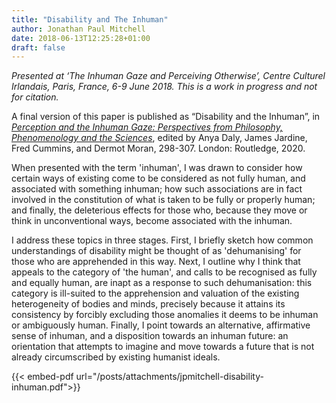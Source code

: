 ```yaml
---
title: "Disability and The Inhuman"
author: Jonathan Paul Mitchell
date: 2018-06-13T12:25:28+01:00
draft: false
---
```

*Presented at ‘The Inhuman Gaze and Perceiving Otherwise’, Centre Culturel Irlandais, Paris, France, 6-9 June 2018. This is a work in progress and not for citation.*

A final version of this paper is published as “Disability and the Inhuman”, in *[Perception and the Inhuman Gaze: Perspectives from Philosophy, Phenomenology and the Sciences](https://www.routledge.com/Perception-and-the-Inhuman-Gaze-Perspectives-from-Philosophy-Phenomenology/Daly-Cummins-Jardine-Moran/p/book/9780367405625)*, edited by Anya Daly, James Jardine, Fred Cummins, and Dermot Moran, 298-307. London: Routledge, 2020.

When presented with the term 'inhuman', I was drawn to consider how certain ways of existing come to be considered as not fully human, and associated with something inhuman; how such associations are in fact involved in the constitution of what is taken to be fully or properly human; and finally, the deleterious effects for those who, because they move or think in unconventional ways, become associated with the inhuman.

I address these topics in three stages. First, I briefly sketch how common understandings of disability might be thought of as 'dehumanising' for those who are apprehended in this way. Next, I outline why I think that appeals to the category of 'the human', and calls to be recognised as fully and equally human, are inapt as a response to such dehumanisation: this category is ill-suited to the apprehension and valuation of the existing heterogeneity of bodies and minds, precisely because it attains its consistency by forcibly excluding those anomalies it deems to be inhuman or ambiguously human. Finally, I point towards an alternative, affirmative sense of inhuman, and a disposition towards an inhuman future: an orientation that attempts to imagine and move towards a future that is not already circumscribed by existing humanist ideals.

<!-- # Disability and the Inhuman -->

<!-- ## Introduction

When presented with the term ‘inhuman’, I was drawn to consider how certain ways of existing come to be considered as not fully human, and associated with something inhuman; how such associations are in fact involved in the constitution of what is taken to be fully or properly human; and finally, the deleterious effects for those who, because they move or think in unconventional ways, become associated with the inhuman.

I address these topics in three stages. First, I briefly sketch how common understandings of disability might be thought of as ‘dehumanising’ for those who are apprehended in this way. Next, I outline why I think that appeals to the category of ’the human’, and calls to be recognised as fully and equally human, are inapt as a response to such dehumanisation: this category is ill-suited to the apprehension and valuation of the existing heterogeneity of bodies and minds, precisely because it attains its consistency by forcibly excluding those anomalies it deems to be inhuman or ambiguously human. Finally, I point towards an alternative, affirmative sense of inhuman, and a disposition towards an inhuman future: an orientation that attempts to imagine and move towards a future that is not already circumscribed by existing humanist ideals.

## Becoming Inhuman as Dehumanisation

'Inhuman' can denote that something dehumanises, or that it lies outside of the category 'human'. In the first sense, inhuman could refer to the kind of objectifying gaze posited by Maurice Merleau-Ponty: a gaze that denudes the meaningfulness of another, thereby to preclude the understanding necessary for an ethical human relation.[^1] Initially, this sense of inhuman as dehumanising appears to have some promise for a conceptualisation of disability experience. Disability theorists have consistently argued that much of what disables people with merely atypical minds or bodies are not facts about those minds or bodies. Instead, they are disabled by lack of accommodations, discriminatory or condescending attitudes, unavailability of rewarding work, and so on. This marginal status of disabled people is perpetuated because the preeminent way of framing disability is a diagnostic medical gaze.[^2] When apprehended in this register, atypical embodiment is viewed in terms of its deviation from a putative human norm, and reduced to its ostensible pathology. Significantly, this medical modality operates well beyond its jurisdiction to inform folk conceptions of disability, so that these also operate through a prism of objectification. This produces what we might call anticipatory perceptual norms about what is a complete or correct human embodiment: in everyday experience, to encounter bodily anomaly is to see divergence from a purportedly objective species normality. Disabled experience is reduced to abnormal bodily properties and their supposedly harmful entailments, while the socio-political dimensions that disable people are effaced. We might say this renders disabled people doubly inhuman: first, by over-identification with their purported divergence from the human; second, by how the attendant reduction to bodily properties hampers an ethical encounter.

## The Problem of 'The Human'

Calling such treatment inhuman---where this means dehumanising---might imply that a corrective would recognise disabled people within a common humanity. Where disability is concerned, however, the notion of humanity warrants some scepticism. Ideas about the human---what it is, what it does, what it ought to be and do---are ubiquitous. While specifics vary with cultural context, human societies are permeated with ideas about what is normal or natural for humans. More often than not, these ideas form part of a background that, while itself unexpressed, nonetheless conditions everyday expression, perception, and action.[^3] So robust, ubiquitous, and implicit are these ideas about the human, that it seems to be part of the furniture of the world.

However, the human is, as Merleau-Ponty suggests, "a historical idea and not a natural kind".[^4] It is not simply given, and must be produced. This production involves human practices that mark off human from non-human. Roberto Esposito suggests that the human is produced via practices, knowledges, technologies, and so on, that, in their respective domains, inaugurate a line that separates out human and non-human.[^5] Samantha Frost calls the human an "implicitly comparative category".[^6] While candidate ideas for what distinguishes humanness vary---intellection, autonomy, capacity for moral deliberation---these have a common thread. In each, some distinctively human characteristic separates it from other living beings. To be understood as self-sovereign, or as a moral agent, the human must be differentiated from inhuman dimensions: from nonhuman organisms, from the material world, and especially from its own 'mere' bodily aspects (including basic functions and desires). In particular, to be autonomous is to be capable of transcending the impositions of the body.

## Humanism and Disability

Importantly, then, one never simply *is* human: to be human is to be validated as such.[^7] We need not mention the egregious failures of this designation to realise that what counts as human is not always self-evident, and can lead to instances of qualified humanity:[^8] those said to lack or be compromised in some characteristic that is possessed by the fully and properly human, and in virtue of which the latter can transcend their mere biological nature. My initial point is that part of how the human acquires its coherence is through an internal division: by identifying with the inhuman aspects of individuals who otherwise would be considered human, and in virtue of which they are deficient in some properly human capacity or characteristic. This need not work only in a totalising register: the same individual may be recognised as human in some respects and not in others. The human, then, can reduce and objectify just as much as the aforementioned dehumanising frame. Indeed, appeals to humanity may betray a logic similar to that of dehumanisation: both turn on a hypostatised idea of what the human ought to be like.

This brings us to disability. I'm going to talk about autonomy, one important marker of humanness. If autonomy involves transcendence and appropriation of merely organismic dimensions, falling short of this ideal leaves one more or less "trapped in and by the body".[^9] Whether or not it is philosophically persuasive, this does line up with a common story about disability. While a disabled person may be human in principle, to be disabled is to be subject to some biological condition that diminishes the (purported) human power to transcend mere bodily demands and engage in free activity. If the human is defined by transcendence of the biological, disability inclines in equal measure towards the brute body and away from the properly human. In this account, the disabled body drags the human away from freedom and back towards material objectivity. This is one reason that the concept of disability is so illuminating. It is one of the constituents of the human-inhuman gap, where that gap is enacted on one and the same body. The atypical body, understood through a humanist frame, both is human, but in some aspect fails to be fully human. It embodies the tension between the human, and a movement away from the human.

## Inhumanisation

This compels me to relinquish appeals to the human in favour of a positive sense of inhuman. In so doing, I will proceed from this tension within disability between human and inhuman. When applied in the ways I have already discussed, the inhuman has an oppositional role. It is something to be repudiated: the human is what it is because it is not inhuman. We can begin by asking why there is this anxiety about the inhuman, such that the line separating human and nonhuman is repeatedly re-articulated in different forms and domains. This illuminates a deeply rooted metaphysical chauvinism running through Western thought, that valorises the self-identical and self-certain, and evinces unease at 'contamination' from outside (this is also why the inhuman is viewed in oppositional terms).[^10] Recall how body and world have traditionally been viewed as impediments to the exercise of rational self-sovereignty. Hence the impetus to insulate the human from inhuman contaminants, and the disdain for vulnerability and dependency.

A first positive sense of inhuman would attempt to relinquish the oppositional and comparative stance by attending to ways that the purported gap between human and nonhuman is continually traversed, and integrating and affirming within it those very dimensions that humanism must repudiate as inhuman: the biological, the animal, the technological. The human is not characterised by transcendence of supposedly inhuman dimensions. It no more transcends the body than the body transcends the world. The body is embedded and constituted within multi-dimensional ecologies or networks;[^11] its activity occurs within assemblages that have social, material, and technological features. I'll mention just one such dimension: technology (I'm using this term very broadly for anything whatsoever that is fabricated: fire is a technology). As Don Ihde suggests, routine interactions occur through technical objects and against a technological background.[^12] Everyday activity is accompanied by a nigh-imperceptible skien of artefactuality that, while internal to, and transformative of, perception and action, rarely manifests as such. Much apparently spontaneous activity, then, is technologically-scaffolded: a function not simply of the body, but of relations with an available sympathetic milieu. In such cases, autonomy does not preexist, but emerges from these enabling relations with nonhuman interactants, which are part of its exercise.[^13] A revised sense of the inhuman would recognise the inadequacy of any sharp division between autonomy and dependency. There is no originary, self-sufficient, complete human that fully transcends material exigencies.[^14] Where there is autonomy, this involves a kind of interdependency predicated upon participation from nonhuman artefacts. The autonomous human is already inhuman. All technologies are prosthetics that permit activities that would otherwise be available. For this reason, it might be that disability, with its attendant interdependency and technological involvement, is not a failure of the humanist ideal, but a more limpid manifestation of the condition of bodies in general.

A second positive sense of inhuman would relinquish an oppositional structure by attending to how the acquires its form. I already said that the latter is not a natural kind, but that must be brought into being relationally and across time through the articulation of certain norms. For instance, despite the ubiquity of the aforementioned 'technological condition', the fact that nondisabled bodies benefit from a panoply of 'assistive devices' goes under-acknowledged. The historical elaboration of technological scaffolds for activity has been uneven and normatively-patterned: practices to harmonise relations between bodies and things has organised the world around a privileged human ideal. Atypical modes of embodiment have only recently been considered during the elaboration of such technologies, and even then only haltingly. While technologies are a persistent dimension of the activity of all bodies, these afford spontaneous activity only to typical bodies. Such individuals look unambiguously human---that is, and able to transcend and appropriate their corporeality---even as their actions avail of technological scaffolds.[^15] For the atypically embodied, such scaffolds are consistently inapt. Their humanness looks compromised: unable to spontaneously act within the world, they seem anchored to bodily exigency, and thus uniquely affected by nonhuman aspects of themselves, and dependent upon nonhuman artefacts. Furthermore, technology use is framed differently for typical and atypical users. For the former, technologies are thought to complement or extend existing, characteristically human, abilities; for the latter, technologies are thought to compensate for missing---again, characteristically human---abilities. That is, the human-nonhuman line is articulated once again.

Returning to the second sense of inhuman: this involves a more basic re-conceptualisation. Rather than viewing the inhuman as something opposed to the human, it think of it as what *precedes* the human, is 'not-yet-human', exceeds the human, and as such, can become something other than human. Since the human emerges across time, it carries the potential to be otherwise. By seeing, as it were, not through human eyes, but with an inhuman gaze that is not already orientated by the human, it can better discern these processes by which humanness---and also disability---acquire form. This not only denies them their normative organising force. It opens up potential that exists for transformation of those categories, thereby making these available for re-articulation towards a future difference.

## Footnotes
[^1]: Maurice Merleau-Ponty, *Phenomenology of Perception*, trans. Donald Landes (London: Routledge, 2012).

[^2]: Michael Oliver and Colin Barnes, *The New Politics of Disablement* (Basingstoke: Palgrave Macmillan, 2012).

[^3]: Roberto Esposito, *Persons and Things: From the Body's Point of View* (Cambridge: Polity, 2015).

[^4]: Merleau-Ponty, *Phenomenology of Perception*, 174.

[^5]: Esposito, *Persons and Things*; Roberto Esposito, *Third Person: Politics of Life and Philosophy of the Impersonal* (Cambridge: Polity, 2012).

[^6]: Samantha Frost, *Biocultural Creatures: Toward a New Theory of the Human* (London: Duke University Press, 2016), 8.

[^7]: Frost, *Biocultural Creatures*.

[^8]: Esposito, *Third Person*.

[^9]: Frost, *Biocultural Creatures*, 7.

[^10]: Margrit Shildrick, *Dangerous Discourses of Disability, Subjectivity and Sexuality* (Basingstoke: Palgrave Macmillan, 2012); Roberto Esposito, *Bíos: Biopolitics and Philosophy* (London: University of Minnesota Press, 2008).

[^11]: Bruno Latour, *Pandora's Hope: Essays on the Reality of Science Studies* (Cambridge, MA: Harvard University Press, 1999).

[^12]: Don Ihde, *Technology and the Lifeworld: From Garden to Earth* (Bloomington and Indianapolis: Indiana University Press, 1990).

[^13]: Bruno Latour, *Reassembling the Social: An Introduction to Actor-Network-Theory* (Oxford: Oxford University Press, 2005).

[^14]: Bernard Stiegler, *Technics and Time: The Fault of Epimetheus*, trans. Geoffrey Beardsworth (Stanford: Stanford University Press, 1998).

[^15]: Ingunn Moser, "Disability and the Promises of Technology: Technology, Subjectivity and Embodiment Within an Order of the Normal," *Information, Communication & Society* 9, no. 3 (2006): 373--95. -->


{{< embed-pdf url="/posts/attachments/jpmitchell-disability-inhuman.pdf">}}
